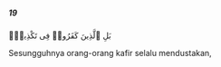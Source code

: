 ##### 19

<span class="ayah">بَلِ ٱلَّذِينَ كَفَرُوا۟ فِى تَكْذِيبٍۢ</span>

<span class="ayah_translation">Sesungguhnya orang-orang kafir selalu mendustakan,</span>
